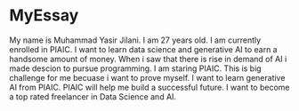 # MyEssay
My name is Muhammad Yasir Jilani. I am 27 years old.
I am currently enrolled in PIAIC.
I want to learn data science and generative AI to earn a handsome amount of money.
When i saw that there is rise in demand of AI i made descion to pursue programming.
I am staring PIAIC. This is big challenge for me becuase i want to prove myself.
I want to learn generative AI from PIAIC.
PIAIC will help me build a successful future.
I want to become a top rated freelancer in Data Science and AI.
